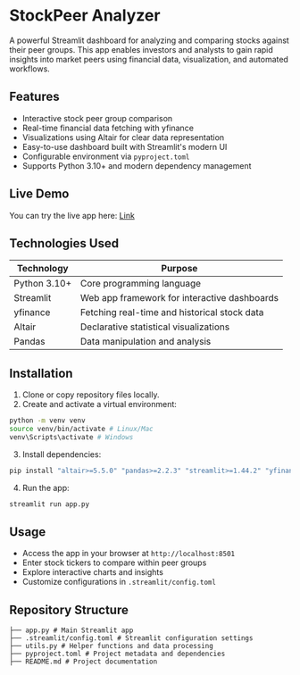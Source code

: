 # StockPeer Analyzer

A powerful Streamlit dashboard for analyzing and comparing stocks against their peer groups. This app enables investors and analysts to gain rapid insights into market peers using financial data, visualization, and automated workflows.

## Features

- Interactive stock peer group comparison
- Real-time financial data fetching with yfinance
- Visualizations using Altair for clear data representation
- Easy-to-use dashboard built with Streamlit's modern UI
- Configurable environment via `pyproject.toml`
- Supports Python 3.10+ and modern dependency management

## Live Demo

You can try the live app here:  [Link](https://dhyeyinf-stockpeer-analyzer-streamlit-app-hemcsk.streamlit.app/?stocks=AAPL%2CMSFT%2CGOOGL%2CNVDA%2CAMZN%2CTSLA%2CMETA)


## Technologies Used

| Technology  | Purpose                                         |
|-------------|------------------------------------------------|
| Python 3.10+| Core programming language                       |
| Streamlit   | Web app framework for interactive dashboards   |
| yfinance    | Fetching real-time and historical stock data   |
| Altair      | Declarative statistical visualizations          |
| Pandas      | Data manipulation and analysis                   |

## Installation

1. Clone or copy repository files locally.
2. Create and activate a virtual environment:

```bash
python -m venv venv
source venv/bin/activate # Linux/Mac
venv\Scripts\activate # Windows
```
3. Install dependencies:

```bash
pip install "altair>=5.5.0" "pandas>=2.2.3" "streamlit>=1.44.2" "yfinance>=0.2.55"
```
4. Run the app:

```bash
streamlit run app.py
```


## Usage

- Access the app in your browser at `http://localhost:8501`
- Enter stock tickers to compare within peer groups
- Explore interactive charts and insights
- Customize configurations in `.streamlit/config.toml`

## Repository Structure

```
├── app.py # Main Streamlit app
├── .streamlit/config.toml # Streamlit configuration settings
├── utils.py # Helper functions and data processing
├── pyproject.toml # Project metadata and dependencies
├── README.md # Project documentation
```
